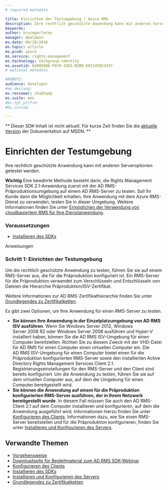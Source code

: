 ```yaml
---
# required metadata

title: Einrichten der Testumgebung | Azure RMS
description: Ihre rechtlich geschützte Anwendung kann mit anderen Serveroptionen getestet werden.
keywords:
author: bruceperlerms
manager: mbaldwin
ms.date: 04/28/2016
ms.topic: article
ms.prod: azure
ms.service: rights-management
ms.technology: techgroup-identity
ms.assetid: E480D8D6-F070-43D1-B2B0-6921459C3437
# optional metadata

#ROBOTS:
audience: developer
#ms.devlang:
ms.reviewer: shubhamp
ms.suite: ems
#ms.tgt_pltfrm:
#ms.custom:

---
```

** Dieser SDK-Inhalt ist nicht aktuell. Für kurze Zeit finden Sie die [aktuelle Version](https://msdn.microsoft.com/library/windows/desktop/hh535290(v=vs.85).aspx) der Dokumentation auf MSDN. **
# Einrichten der Testumgebung

Ihre rechtlich geschützte Anwendung kann mit anderen Serveroptionen getestet werden.

**Wichtig**  Eine bewährte Methode besteht darin, die Rights Management Services SDK 2.1-Anwendung zuerst mit der AD RMS-Präproduktionsumgebung auf einem AD RMS-Server zu testen. Soll Ihr Kunde dann die Möglichkeit erhalten, Ihre Anwendung mit dem Azure RMS-Dienst zu verwenden, testen Sie in dieser Umgebung. Weitere Informationen finden Sie unter [Ermöglichen der Verwendung von cloudbasiertem RMS für Ihre Dienstanwendung](how-to-use-file-api-with-aadrm-cloud.md).

 

### Voraussetzungen

-   [Installieren des SDKs](create-your-first-rights-aware-application.md)

Anweisungen

### Schritt 1: Einrichten der Testumgebung

Um die rechtlich geschützte Anwendung zu testen, führen Sie sie auf einem RMS-Server aus, die für die Präproduktion konfiguriert ist. Ein RMS-Server für die Präproduktion verwendet zum Verschlüsseln und Entschlüsseln von Dateien die Hierarchie Präproduktion/ISV-Zertifikat.

Weitere Informationen zur AD RMS-Zertifikathierarchie finden Sie unter [Grundlegendes zu Zertifikatketten](understanding-certificate-chains.md).

Es gibt zwei Optionen, um Ihre Anwendung für einen RMS-Server zu testen.

-   **Sie können Ihre Anwendung in der Einzelplatzumgebung von AD RMS ISV ausführen**. Wenn Sie Windows Server 2012, Windows Server 2008 R2 oder Windows Server 2008 ausführen und Hyper-V installiert haben, können Sie die AD RMS ISV-Umgebung für einen Computer bereitstellen. Richten Sie zu diesem Zweck mit der VHD-Datei für AD RMS für einen Computer einen virtuellen Computer ein. Die AD RMS ISV-Umgebung für einen Computer bietet einen für die Präproduktion konfigurierten RMS-Server sowie den installierten Active Directory Rights Management Services Client 2.1. Registrierungseinstellungen für den RMS-Server und den Client sind bereits konfiguriert. Um die Anwendung zu testen, führen Sie sie auf dem virtuellen Computer aus, auf dem die Umgebung für einen Computer bereitgestellt wird.
-   **Sie können die Anwendung auf einem für die Präproduktion konfigurierten RMS-Server ausführen, der in Ihrem Netzwerk bereitgestellt wurde**. In diesem Fall müssen Sie auch den AD RMS-Client 2.1 auf dem Computer installieren und konfigurieren, auf dem die Anwendung ausgeführt wird. Informationen hierzu finden Sie unter [Konfigurieren des Clients](how-to-configure-the-ad-rms-client-2-0.md). Informationen dazu, wie Sie einen RMS-Server bereitstellen und für die Präproduktion konfigurieren, finden Sie unter [Installieren und Konfigurieren des Servers](how-to-install-and-configure-an-rms-server.md).

## Verwandte Themen

* [Vorgehensweise](how-to-use-msipc.md)
* [Downloadseite für Begleitmaterial zum AD RMS SDK-Webinar](https://connect.microsoft.com/site1170/Downloads/DownloadDetails.aspx?DownloadID=42440)
* [Konfigurieren des Clients](how-to-configure-the-ad-rms-client-2-0.md)
* [Installieren des SDKs](create-your-first-rights-aware-application.md)
* [Installieren und Konfigurieren des Servers](how-to-install-and-configure-an-rms-server.md)
* [Grundlegendes zu Zertifikatketten](understanding-certificate-chains.md)
 

 





<!--HONumber=Jun16_HO1-->


